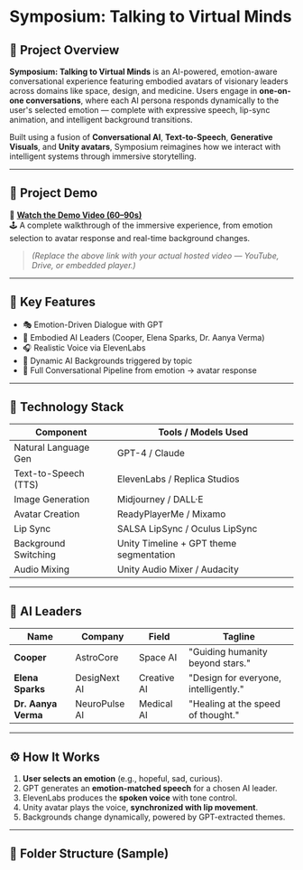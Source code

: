 # Symposium: Talking to Virtual Minds

## 🧠 Project Overview

**Symposium: Talking to Virtual Minds** is an AI-powered, emotion-aware conversational experience featuring embodied avatars of visionary leaders across domains like space, design, and medicine. Users engage in **one-on-one conversations**, where each AI persona responds dynamically to the user's selected emotion — complete with expressive speech, lip-sync animation, and intelligent background transitions.

Built using a fusion of **Conversational AI**, **Text-to-Speech**, **Generative Visuals**, and **Unity avatars**, Symposium reimagines how we interact with intelligent systems through immersive storytelling.

---

## 🎥 Project Demo

🔗 **[Watch the Demo Video (60–90s)](https://drive.google.com/file/d/1253jno2u23covNzBAOvY9_V8qYdhKO1m/view?usp=sharing)**  
🕹️ A complete walkthrough of the immersive experience, from emotion selection to avatar response and real-time background changes.

> *(Replace the above link with your actual hosted video — YouTube, Drive, or embedded player.)*

---

## 🎯 Key Features

- 🎭 Emotion-Driven Dialogue with GPT
- 👤 Embodied AI Leaders (Cooper, Elena Sparks, Dr. Aanya Verma)
- 🎧 Realistic Voice via ElevenLabs
- 🌌 Dynamic AI Backgrounds triggered by topic
- 🧠 Full Conversational Pipeline from emotion → avatar response

---

## 🧩 Technology Stack

| Component             | Tools / Models Used                          |
|-----------------------|----------------------------------------------|
| Natural Language Gen  | GPT-4 / Claude                               |
| Text-to-Speech (TTS)  | ElevenLabs / Replica Studios                 |
| Image Generation      | Midjourney / DALL·E                          |
| Avatar Creation       | ReadyPlayerMe / Mixamo                       |
| Lip Sync              | SALSA LipSync / Oculus LipSync              |
| Background Switching  | Unity Timeline + GPT theme segmentation     |
| Audio Mixing          | Unity Audio Mixer / Audacity                |

---

## 👤 AI Leaders

| Name               | Company            | Field         | Tagline                             |
|--------------------|--------------------|---------------|--------------------------------------|
| **Cooper**         | AstroCore          | Space AI      | "Guiding humanity beyond stars."     |
| **Elena Sparks**   | DesigNext AI       | Creative AI   | "Design for everyone, intelligently."|
| **Dr. Aanya Verma**| NeuroPulse AI      | Medical AI    | "Healing at the speed of thought."   |

---

## ⚙️ How It Works

1. **User selects an emotion** (e.g., hopeful, sad, curious).
2. GPT generates an **emotion-matched speech** for a chosen AI leader.
3. ElevenLabs produces the **spoken voice** with tone control.
4. Unity avatar plays the voice, **synchronized with lip movement**.
5. Backgrounds change dynamically, powered by GPT-extracted themes.

---

## 📁 Folder Structure (Sample)

